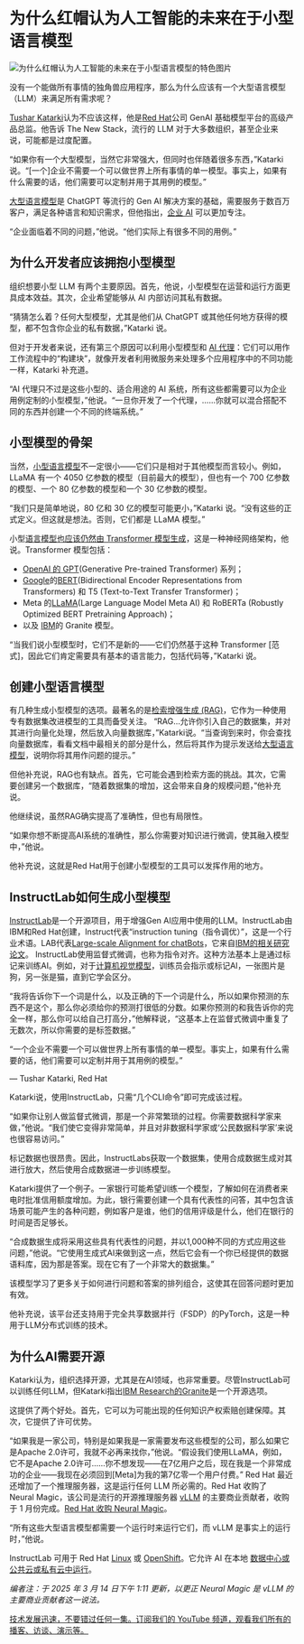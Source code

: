 # 为什么红帽认为人工智能的未来在于小型语言模型

![为什么红帽认为人工智能的未来在于小型语言模型的特色图片](https://cdn.thenewstack.io/media/2025/03/02841b58-smallai-1024x683.jpg)

没有一个能做所有事情的独角兽应用程序，那么为什么应该有一个大型语言模型（LLM）来满足所有需求呢？

[Tushar Katarki](https://www.linkedin.com/in/katarki/)认为不应该这样，他是[Red Hat](https://www.openshift.com/try?utm_content=inline+mention)公司 GenAI 基础模型平台的高级产品总监。他告诉 The New Stack，流行的 LLM 对于大多数组织，甚至企业来说，可能都是过度配置。

“如果你有一个大型模型，当然它非常强大，但同时也伴随着很多东西，”Katarki 说。“[一个]企业不需要一个可以做世界上所有事情的单一模型。事实上，如果有什么需要的话，他们需要可以定制并用于其用例的模型。”

[大型语言模型](https://thenewstack.io/top-5-large-language-models-and-how-to-use-them-effectively/)是 ChatGPT 等流行的 Gen AI 解决方案的基础，需要服务于数百万客户，满足各种语言和知识需求，但他指出，[企业 AI](https://thenewstack.io/how-ai-agents-are-starting-to-automate-the-enterprise/) 可以更加专注。

“企业面临着不同的问题，”他说。“他们实际上有很多不同的用例。”

## 为什么开发者应该拥抱小型模型

组织想要小型 LLM 有两个主要原因。首先，他说，小型模型在运营和运行方面更具成本效益。其次，企业希望能够从 AI 内部访问其私有数据。

“猜猜怎么着？任何大型模型，尤其是他们从 ChatGPT 或其他任何地方获得的模型，都不包含你企业的私有数据，”Katarki 说。

但对于开发者来说，还有第三个原因可以利用小型模型和 [AI 代理](https://thenewstack.io/the-rise-of-ai-agents-how-arazzo-is-defining-the-future-of-api-workflows/)：它们可以用作工作流程中的“构建块”，就像开发者利用微服务来处理多个应用程序中的不同功能一样，Katarki 补充道。

“AI 代理只不过是这些小型的、适合用途的 AI 系统，所有这些都需要可以为企业用例定制的小型模型，”他说。“一旦你开发了一个代理，……你就可以混合搭配不同的东西并创建一个不同的终端系统。”

## 小型模型的骨架

当然，[小型语言模型](https://thenewstack.io/the-rise-of-small-language-models/)不一定很小——它们只是相对于其他模型而言较小。例如，LLaMA 有一个 4050 亿参数的模型（目前最大的模型），但也有一个 700 亿参数的模型、一个 80 亿参数的模型和一个 30 亿参数的模型。

“我们只是简单地说，80 亿和 30 亿的模型可能更小，”Katarki 说。“没有这些的正式定义。但这就是想法。否则，它们都是 LLaMA 模型。”

小型[语言模型也应该仍然由 Transformer 模型生成](https://thenewstack.io/grounding-transformer-large-language-models-with-vector-databases/)，这是一种神经网络架构，他说。Transformer 模型包括：

*   [OpenAI 的 GPT](https://thenewstack.io/openai-launches-new-chatgpt-interface-designed-for-coding/)(Generative Pre-trained Transformer) 系列；
*   [Google](https://cloud.google.com/?utm_content=inline+mention)的[BERT](https://research.google/pubs/bert-pre-training-of-deep-bidirectional-transformers-for-language-understanding/)(Bidirectional Encoder Representations from Transformers) 和 T5 (Text-to-Text Transfer Transformer)；
*   Meta 的[LLaMA](https://thenewstack.io/get-started-with-metas-llama-stack-using-conda-and-ollama/)(Large Language Model Meta AI) 和 RoBERTa (Robustly Optimized BERT Pretraining Approach)；
*   以及 [IBM](https://www.ibm.com?utm_content=inline+mention)的 Granite 模型。

“当我们说小型模型时，它们不是新的——它们仍然基于这种 Transformer [范式]，因此它们肯定需要具有基本的语言能力，包括代码等，”Katarki 说。

## 创建小型语言模型

有几种生成小型模型的选项。最著名的是[检索增强生成 (RAG)](https://thenewstack.io/rag-and-model-optimization-a-practical-guide-to-ai/)，它作为一种使用专有数据集改进模型的工具而备受关注。
“RAG…允许你引入自己的数据集，并对其进行向量化处理，然后放入向量数据库，”Katarki说。“当查询到来时，你会查找向量数据库，看看文档中最相关的部分是什么，然后将其作为提示发送给[大型语言模型](https://thenewstack.io/why-large-language-models-wont-replace-human-coders/)，说明你将其用作问题的提示。”

但他补充说，RAG也有缺点。首先，它可能会遇到检索方面的挑战。其次，它需要创建另一个数据库，“随着数据集的增加，这会带来自身的规模问题，”他补充说。

他继续说，虽然RAG确实提高了准确性，但也有局限性。

“如果你想不断提高AI系统的准确性，那么你需要对知识进行微调，使其融入模型中，”他说。

他补充说，这就是Red Hat用于创建小型模型的工具可以发挥作用的地方。

## InstructLab如何生成小型模型

[InstructLab](https://www.redhat.com/en/topics/ai/what-is-instructlab)是一个开源项目，用于增强Gen AI应用中使用的LLM。InstructLab由IBM和Red Hat创建，Instruct代表“instruction tuning（指令调优）”，这是一个行业术语。LAB代表[Large-scale Alignment for chatBots](https://research.ibm.com/blog/LLM-generated-data)，它来自[IBM的相关研究论文](https://arxiv.org/abs/2403.01081)。
InstructLab使用监督式微调，也称为指令对齐。这种方法基本上是通过标记来训练AI。例如，对于[计算机视觉模型](https://thenewstack.io/computer-vision-modeling-unlocks-new-use-cases/)，训练员会指示或标记AI，一张图片是狗，另一张是猫，直到它学会区分。

“我将告诉你下一个词是什么，以及正确的下一个词是什么，所以如果你预测的东西不是这个，那么你必须给你的预测打很低的分数。如果你预测的和我告诉你的完全一样，那么你可以给自己打高分，”他解释说，“这基本上在监督式微调中重复了无数次，所以你需要的是标签数据。”

“一个企业不需要一个可以做世界上所有事情的单一模型。事实上，如果有什么需要的话，他们需要可以定制并用于其用例的模型。”

— Tushar Katarki, Red Hat

Katarki说，使用InstructLab，只需“几个CLI命令”即可完成该过程。

“如果你让别人做监督式微调，那是一个非常繁琐的过程。你需要数据科学家来做，”他说。“我们使它变得非常简单，并且对非数据科学家或‘公民数据科学家’来说也很容易访问。”

标记数据也很昂贵。因此，InstructLabs获取一个数据集，使用合成数据生成对其进行放大，然后使用合成数据进一步训练模型。

Katarki提供了一个例子。一家银行可能希望训练一个模型，了解如何在消费者来电时批准信用额度增加。为此，银行需要创建一个具有代表性的问答，其中包含该场景可能产生的各种问题，例如客户是谁，他们的信用评级是什么，他们在银行的时间是否足够长。

“合成数据生成将采用这些具有代表性的问题，并以1,000种不同的方式应用这些问题，”他说。“它使用生成式AI来做到这一点，然后它会有一个你已经提供的数据语料库，因为那是答案。现在它有了一个非常大的数据集。”

该模型学习了更多关于如何进行问题和答案的排列组合，这使其在回答问题时更加有效。

他补充说，该平台还支持用于完全共享数据并行（FSDP）的PyTorch，这是一种用于LLM分布式训练的技术。

## 为什么AI需要开源

Katarki认为，组织选择开源，尤其是在AI领域，也非常重要。尽管InstructLab可以训练任何LLM，但Katarki指出[IBM Research的Granite](https://www.ibm.com/granite)是一个开源选项。

这提供了两个好处。首先，它可以为可能出现的任何知识产权索赔创建保障。其次，它提供了许可优势。

“如果我是一家公司，特别是如果我是一家需要发布这些模型的公司，那么如果它是Apache 2.0许可，我就不必再来找你，”他说。“假设我们使用LLaMA，例如，它不是Apache 2.0许可……你不想发现——在7亿用户之后，现在我是一个非常成功的企业——我现在必须回到[Meta]为我的第7亿零一个用户付费。”
Red Hat 最近还增加了一个推理服务器，这是运行任何 LLM 所必需的。Red Hat 收购了 Neural Magic，该公司是流行的开源推理服务器 [vLLM](https://github.com/vllm-project/vllm) 的主要商业贡献者，收购于 1 月份完成。[Red Hat 收购 Neural Magic](https://www.redhat.com/zh/about/press-releases/red-hat-completes-acquisition-neural-magic-fuel-optimized-generative-ai-innovation-across-hybrid-cloud)。

“所有这些大型语言模型都需要一个运行时来运行它们，而 vLLM 是事实上的运行时，”他说。

InstructLab 可用于 Red Hat [Linux](https://thenewstack.io/introduction-to-linux-operating-system/) 或 [OpenShift](https://thenewstack.io/docker-testcontainers-now-available-on-red-hats-openshift/)。它允许 AI 在本地 [数据中心或公共云或私有云中运行](https://thenewstack.io/choosing-the-right-database-strategy-on-premises-or-cloud/)。

*编者注：于 2025 年 3 月 14 日下午 1:11 更新，以更正 Neural Magic 是 vLLM 的主要商业贡献者这一说法。*

[技术发展迅速，不要错过任何一集。订阅我们的 YouTube 频道，观看我们所有的播客、访谈、演示等。](https://youtube.com/thenewstack?sub_confirmation=1)